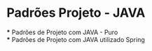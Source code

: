 <h1> Padrões Projeto - JAVA </h1>

<p>
<strong>	*</strong> Padrões de Projeto com JAVA - Puro <br>
<strong>	*</strong> Padrões de Projeto com JAVA utilizado Spring<br>
</p>
